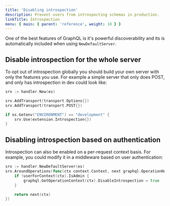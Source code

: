 ```yaml
---
title: 'Disabling introspection'
description: Prevent users from introspecting schemas in production.
linkTitle: Introspection
menu: { main: { parent: 'reference', weight: 10 } }
---
```


One of the best features of GraphQL is it's powerful discoverability and its is automatically included when using `NewDefaultServer`.

## Disable introspection for the whole server

To opt out of introspection globally you should build your own server with only the features you use. For example a simple server that only does POST, and only has introspection in dev could look like:
```go
srv := handler.New(es)

srv.AddTransport(transport.Options{})
srv.AddTransport(transport.POST{})

if os.Getenv("ENVIRONMENT") == "development" {
    srv.Use(extension.Introspection{})
}
```

## Disabling introspection based on authentication

Introspection can also be enabled on a per-request context basis. For example, you could modify it in a middleware based on user authentication:

```go
srv := handler.NewDefaultServer(es)
srv.AroundOperations(func(ctx context.Context, next graphql.OperationHandler) graphql.ResponseHandler {
    if !userForContext(ctx).IsAdmin {
        graphql.GetOperationContext(ctx).DisableIntrospection = true
    }

    return next(ctx)
})
```
